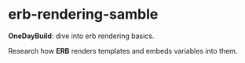# erb-rendering-samble

**OneDayBuild**: dive into erb rendering basics.

Research how **ERB** renders templates and embeds variables into them.
